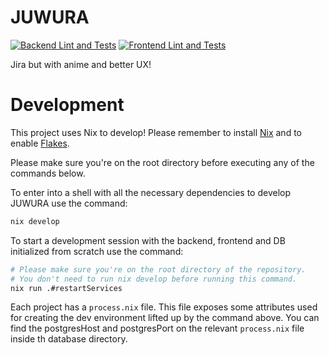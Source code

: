# JUWURA
[![Backend Lint and Tests](https://github.com/ElrohirGT/JUWURA/actions/workflows/backend.yml/badge.svg)](https://github.com/ElrohirGT/JUWURA/actions/workflows/backend.yml)
[![Frontend Lint and Tests](https://github.com/ElrohirGT/JUWURA/actions/workflows/frontend.yml/badge.svg)](https://github.com/ElrohirGT/JUWURA/actions/workflows/frontend.yml)

Jira but with anime and better UX!

# Development

This project uses Nix to develop! Please remember to install [Nix](https://nixos.org/) and to enable [Flakes](https://nixos.wiki/wiki/Flakes).

Please make sure you're on the root directory before executing any of the commands below.

To enter into a shell with all the necessary dependencies to develop JUWURA use the command:

```bash
nix develop
```

To start a development session with the backend, frontend and DB initialized from scratch use the command:

```bash
# Please make sure you're on the root directory of the repository.
# You don't need to run nix develop before running this command.
nix run .#restartServices
```

Each project has a `process.nix` file. This file exposes some attributes used for creating the dev environment lifted up by the command above.
You can find the postgresHost and postgresPort on the relevant `process.nix` file inside th database directory.
